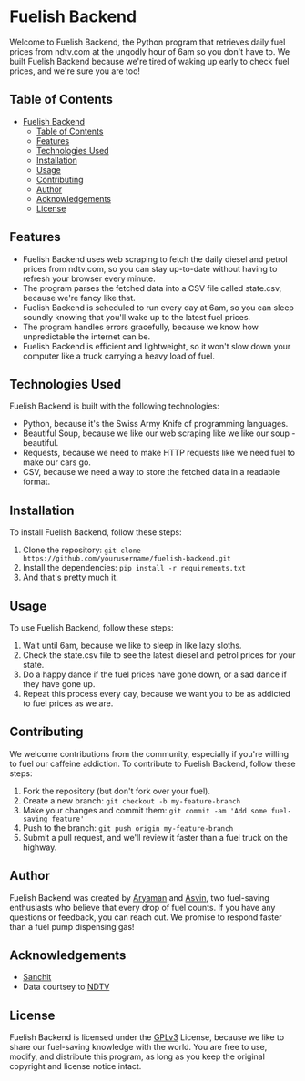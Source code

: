 # Fuelish Backend

Welcome to Fuelish Backend, the Python program that retrieves daily fuel prices from ndtv.com at the ungodly hour of 6am so you don't have to. We built Fuelish Backend because we're tired of waking up early to check fuel prices, and we're sure you are too!

## Table of Contents

- [Fuelish Backend](#fuelish-backend)
  - [Table of Contents](#table-of-contents)
  - [Features](#features)
  - [Technologies Used](#technologies-used)
  - [Installation](#installation)
  - [Usage](#usage)
  - [Contributing](#contributing)
  - [Author](#author)
  - [Acknowledgements](#acknowledgements)
  - [License](#license)

## Features

- Fuelish Backend uses web scraping to fetch the daily diesel and petrol prices from ndtv.com, so you can stay up-to-date without having to refresh your browser every minute.
- The program parses the fetched data into a CSV file called state.csv, because we're fancy like that.
- Fuelish Backend is scheduled to run every day at 6am, so you can sleep soundly knowing that you'll wake up to the latest fuel prices.
- The program handles errors gracefully, because we know how unpredictable the internet can be.
- Fuelish Backend is efficient and lightweight, so it won't slow down your computer like a truck carrying a heavy load of fuel.

## Technologies Used

Fuelish Backend is built with the following technologies:

- Python, because it's the Swiss Army Knife of programming languages.
- Beautiful Soup, because we like our web scraping like we like our soup - beautiful.
- Requests, because we need to make HTTP requests like we need fuel to make our cars go.
- CSV, because we need a way to store the fetched data in a readable format.

## Installation

To install Fuelish Backend, follow these steps:

1. Clone the repository: `git clone https://github.com/yourusername/fuelish-backend.git`
2. Install the dependencies: `pip install -r requirements.txt`
3. And that's pretty much it.

## Usage

To use Fuelish Backend, follow these steps:

1. Wait until 6am, because we like to sleep in like lazy sloths.
2. Check the state.csv file to see the latest diesel and petrol prices for your state.
3. Do a happy dance if the fuel prices have gone down, or a sad dance if they have gone up.
4. Repeat this process every day, because we want you to be as addicted to fuel prices as we are.

## Contributing

We welcome contributions from the community, especially if you're willing to fuel our caffeine addiction. To contribute to Fuelish Backend, follow these steps:

1. Fork the repository (but don't fork over your fuel).
2. Create a new branch: `git checkout -b my-feature-branch`
3. Make your changes and commit them: `git commit -am 'Add some fuel-saving feature'`
4. Push to the branch: `git push origin my-feature-branch`
5. Submit a pull request, and we'll review it faster than a fuel truck on the highway.

## Author

Fuelish Backend was created by [Aryaman](https://github.com/actuallyarayaman) and [Asvin](https://github.com/Asvin1), two fuel-saving enthusiasts who believe that every drop of fuel counts. If you have any questions or feedback, you can reach out. We promise to respond faster than a fuel pump dispensing gas!

## Acknowledgements

 - [Sanchit](https://github.com/baked-potatoes)
 - Data courtsey to [NDTV](https://ndtv.com)

## License

Fuelish Backend is licensed under the [GPLv3](https://choosealicense.com/licenses/gpl-3.0/) License, because we like to share our fuel-saving knowledge with the world. You are free to use, modify, and distribute this program, as long as you keep the original copyright and license notice intact.